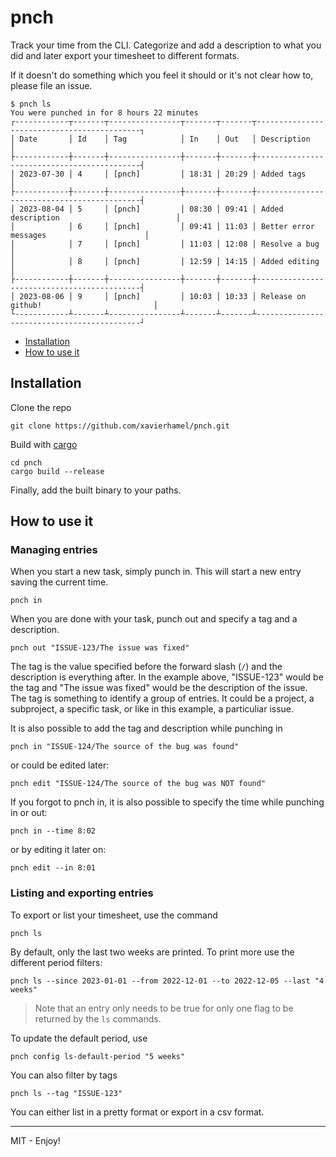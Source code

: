 # pnch
Track your time from the CLI. Categorize and add a description to what you did and later export 
your timesheet to different formats.

If it doesn't do something which you feel it should or it's not clear how to, please file an issue.

```
$ pnch ls
You were punched in for 8 hours 22 minutes
┌------------┬-------┬----------------┬-------┬-------┬--------------------------------------------┐
│ Date       │ Id    │ Tag            │ In    │ Out   │ Description                                │
├------------┼-------┼----------------┼-------┼-------┼--------------------------------------------┤
│ 2023-07-30 │ 4     │ [pnch]         │ 18:31 │ 20:29 │ Added tags                                 │
├------------┼-------┼----------------┼-------┼-------┼--------------------------------------------┤
│ 2023-08-04 │ 5     │ [pnch]         │ 08:30 │ 09:41 │ Added description                          │
│            │ 6     │ [pnch]         │ 09:41 │ 11:03 │ Better error messages                      │
│            │ 7     │ [pnch]         │ 11:03 │ 12:08 │ Resolve a bug                              │
│            │ 8     │ [pnch]         │ 12:59 │ 14:15 │ Added editing                              │
├------------┼-------┼----------------┼-------┼-------┼--------------------------------------------┤
│ 2023-08-06 │ 9     │ [pnch]         │ 10:03 │ 10:33 │ Release on github!                         │
└------------┴-------┴----------------┴-------┴-------┴--------------------------------------------┘
```

- [Installation](#installation)
- [How to use it](#how-to-use-it)

## Installation
Clone the repo
```
git clone https://github.com/xavierhamel/pnch.git
```

Build with [cargo](https://github.com/rust-lang/cargo)
```
cd pnch
cargo build --release
```

Finally, add the built binary to your paths.

## How to use it
### Managing entries
When you start a new task, simply punch in. This will start a new entry saving the current time.
```
pnch in
```

When you are done with your task, punch out and specify a tag and a description.
```
pnch out "ISSUE-123/The issue was fixed"
```
The tag is the value specified before the forward slash (`/`) and the description is everything
after. In the example above, "ISSUE-123" would be the tag and "The issue was fixed" would be the
description of the issue. The tag is something to identify a group of entries. It could be a 
project, a subproject, a specific task, or like in this example, a particuliar issue.

It is also possible to add the tag and description while punching in
```
pnch in "ISSUE-124/The source of the bug was found"
```

or could be edited later:
```
pnch edit "ISSUE-124/The source of the bug was NOT found"
```

If you forgot to pnch in, it is also possible to specify the time while punching in or out:
```
pnch in --time 8:02
```

or by editing it later on:
```
pnch edit --in 8:01
```

### Listing and exporting entries
To export or list your timesheet, use the command
```
pnch ls
```
By default, only the last two weeks are printed. To print more use the different period filters:
```
pnch ls --since 2023-01-01 --from 2022-12-01 --to 2022-12-05 --last "4 weeks"
```
> Note that an entry only needs to be true for only one flag to be returned by the `ls` commands.

To update the default period, use
```
pnch config ls-default-period "5 weeks"
```

You can also filter by tags
```
pnch ls --tag "ISSUE-123"
```

You can either list in a pretty format or export in a csv format.

---
MIT - Enjoy!

